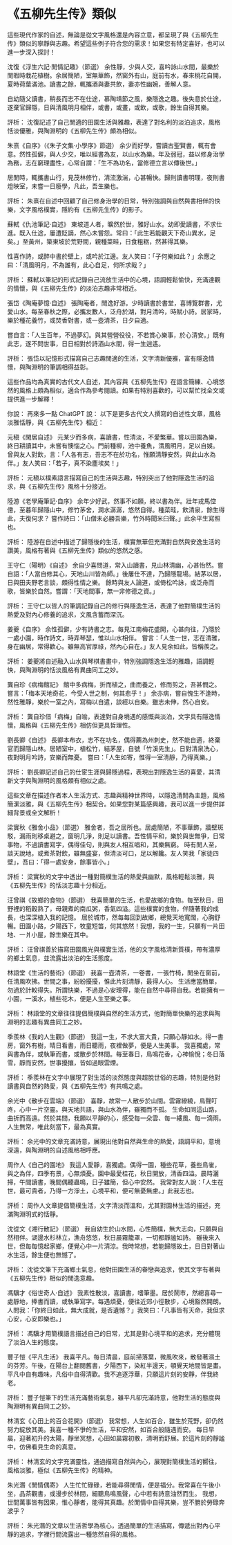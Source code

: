 《五柳先生传》類似
====

這些現代作家的自述，無論是從文字風格還是內容立意，都呈現了與《五柳先生传》類似的寧靜與志趣。希望這些例子符合您的需求！如果您有特定喜好，也可以進一步深入探討！


沈復《浮生六記·閒情記趣》（節選）
余性靜，少與人交，喜吟詠山水間，最樂於閒暇時栽花植樹。余居簡陋，室無華飾，然窗外有山，庭前有水，春來桃花自開，夏時荷葉滿池。讀書之餘，輒攜酒與妻共飲，妻亦性幽婉，善解人意。

自幼隨父讀書，稍長而志不在仕途，慕陶靖節之風，樂隱逸之趣。後失意於仕途，遂棄官歸隱，日與清風明月相伴，或書，或畫，或飲，或歌，餘生自得其樂。

評析：
沈復記述了自己閒適的田園生活與雅趣，表達了對名利的淡泊追求，風格恬淡優雅，與陶淵明的《五柳先生传》頗為相似。

朱熹《自序》（《朱子文集·小學序》節選）
余少而好學，嘗讀古聖賢書，輒有會意。然性孤僻，與人少交，唯以經書為友，以山水為樂。年及弱冠，益以修身治學為務，志在窮理盡性，心常自謂：「生不為功名，當修德立言以傳後世。」

居閒時，輒攜書山行，見茂林修竹，清流激湍，心甚暢快。歸則讀書明理，夜則書燈映室，未嘗一日廢學，凡此，吾生樂也。

評析：
朱熹在自述中回顧了自己修身治學的日常，特別強調與自然與書相伴的快樂，文字風格樸實，隱約有《五柳先生传》的影子。

蘇軾《仇池筆記·自述》
東坡道人者，曠然於世，雅好山水。幼即愛讀書，不求仕進。既入仕途，屢遭貶謫，然心未嘗怨。常曰：「此生若能觀天下奇山異水，足矣。」至黃州，築東坡於荒野間，親種菜畦，日食粗粝，然甚得其樂。

性喜作詩，或醉中書於壁上，或吟於江邊。友人笑曰：「子何樂如此？」余應之曰：「清風明月，不為誰有，此心自足，何所求哉？」

評析：
蘇軾以筆記的形式記錄自己流放生活中的心境，語調輕鬆愉快，充滿達觀的情懷，與《五柳先生传》的淡泊志趣非常相近。

張岱《陶庵夢憶·自述》
張陶庵者，閒逸好游。少時讀書於書堂，喜博覽群書，尤愛山水。每至春秋之際，必攜友數人，泛舟於湖，對月清吟，時賦小詩。居家時，樂於種花養竹，或焚香對書，或一壺清茶，日夕自適。

嘗自言：「人生百年，不過夢幻。與其營營役役，不若賞心樂事，於心清安。」既有此志，遂不問世事，日日相對於詩酒山水間，得一生逍遙。

評析：
張岱以記憶形式描寫自己志趣閒適的生活，文字清新優雅，富有隱逸情懷，與陶淵明的筆調相得益彰。

這些作品均為真實的古代文人自述，其內容與《五柳先生传》在語言簡練、心境悠然的風格上頗為相似，適合作為參考閱讀。如果有特別喜歡的，可以幫忙找全文或提供進一步解釋！

你說：
再來多一點
ChatGPT 說：
以下是更多古代文人撰寫的自述性文章，風格淡雅恬靜，與《五柳先生传》相近：

元稹《閑居自述》
元某少而多病，喜讀書，性清淡，不愛繁華。嘗以田園為樂，終日耕讀其中，未嘗有懊惱之心。門前種柳，池中養魚，清風明月，足以自娛。
曾與友人對飲，言：「人各有志，吾志不在於功名，惟願清靜安然，與此山水為伴。」友人笑曰：「若子，真不染塵埃矣！」

評析：
元稹以樸素語言描寫自己的生活與志趣，特別突出了他對隱逸生活的追求，與《五柳先生传》風格十分接近。

陸游《老學庵筆記·自序》
余年少好武，然事不如願，終以書為伴。壯年戎馬倥傯，至暮年歸隱山中，修竹茅舍，澗水潺潺，悠然自得。種菜畦，飲清泉，餘生得此，夫復何求？
嘗作詩曰：「山僧未必勝吾樂，竹外時聞米臼聲。」此余平生寫照也。

評析：
陸游在自述中描述了歸隱後的生活，樸實無華但充滿對自然與安逸生活的讚美，風格有著與《五柳先生传》類似的悠然之感。

王守仁（陽明）《自述》
余自少喜問道，常入山讀書，見山林清幽，心甚怡然。嘗自語：「人當自修其心，天地山川皆為師。」後屢仕不達，乃歸隱龍場。結茅以居，日與田夫野老言談，頗得性情之樂。
餘時與友人論道，或倚松吟詠，或泛舟而歌，皆樂於自然。嘗謂：「天地間事，無一非修德之資。」

評析：
王守仁以哲人的筆調記錄自己的修行與隱逸生活，表達了他對簡樸生活的熱愛及對內心修養的追求，文風含蓄而深沉。

姜夔《自序》
余性孤僻，少有詩書之志。每見江南梅花盛開，心甚向往，乃隱於一處小園，時作詩文，時弄琴瑟，惟以山水相伴。
嘗言：「人生一世，志在清雅，身在幽居，常得歡心。雖無高官厚祿，然內心自在。」友人見余如此，皆稱羨之。

評析：
姜夔將自述融入山水與琴棋書畫中，特別強調隱逸生活的雅趣，語調輕快，與陶淵明的恬淡風格有異曲同工之妙。

龔自珍《病梅館記》
館中多病梅，折而植之，曲而養之，修而剪之，吾甚憫之。嘗言：「梅本天地奇花，今受人世之制，何其悲乎！」
余亦病，嘗自愧生不逢時，然性雅靜，樂於一室之內，寫梅以自遣，談經以自樂。雖志未伸，然心自安。

評析：
龔自珍借「病梅」自喻，表達對自身境遇的感慨與淡泊，文字具有隱逸情懷，風格與《五柳先生传》相仿但更具哲理性。

劉長卿《自述》
長卿本布衣，志不在功名，偶得薦為州刺史，然不能自適，終棄官而歸隱山林。居陋室中，植松竹，結茅屋，自號「竹溪先生」。日對清泉洗心，夜對明月吟詩，安樂而無憂。
嘗曰：「人生如寄，惟得一室清靜，乃得真樂。」

評析：
劉長卿記述自己的仕宦生涯與歸隱過程，表現出對隱逸生活的喜愛，其清新文字與陶淵明的風格頗有相似之處。

這些文章在描述作者本人生活方式、志趣與精神世界時，以隱逸清閒為主題，風格簡潔淡雅，與《五柳先生传》相契合。如果您對某篇感興趣，我可以進一步提供詳細背景或全文解析！

梁實秋《雅舍小品》（節選）
雅舍者，吾之居所也。居處簡陋，不事華飾，牆壁斑駁，漏雨則移桌避之，窗明几淨，則足以讀書。吾性情平和，樂於與世無爭，日常事物，不過讀書寫字，偶得佳句，則與友人相互唱和，其樂無窮。
時有閒人至，談天說地，或煮茶對飲，雖無盛宴，但清淡可口，足以解饞。友人笑我「家徒四壁」，吾曰：「得一處安身，餘事皆小。」

評析：
梁實秋的文字中透出一種對簡樸生活的熱愛與幽默，風格輕鬆淡雅，與《五柳先生传》的恬淡志趣十分相近。

汪曾祺《故鄉的食物》（節選）
我喜簡單的生活，也愛故鄉的食物。每至秋日，田野裡的稻穀熟了，母親煮的南瓜粥，香氣四溢。這些樸實的食物，伴隨著我的成長，也深深植入我的記憶。
居於城市，然每每回到故鄉，總覺天地寬闊，心胸舒暢。田園小路，夕陽西下，牧童短笛，何其悠然！我想，我的一生，只願有一片田地、一爿小屋，餘生樂在其中。

評析：
汪曾祺善於描寫田園風光與樸實生活，他的文字風格清新質樸，帶有濃厚的鄉土氣息，並流露出淡泊的生活態度。

林語堂《生活的藝術》（節選）
我喜一壺清茶，一卷書，一張竹椅，閒坐在窗前，任清風吹拂。世間之事，紛紛擾擾，惟此片刻清靜，最得人心。
生活應當簡單，勿過於計較得失。所謂快樂，不過是心安理得，能在自然中尋得自我。若能擁有一小園，一溪水，植些花木，便是人生至樂之事。

評析：
林語堂的文章往往提倡簡樸與自然的生活方式，他對簡單快樂的追求與陶淵明的志趣有異曲同工之妙。

季羨林《我的人生觀》（節選）
我這一生，不求大富大貴，只願心靜如水。得一書房，窗外有樹，晴日看書，雨日聽雨，夜裡做夢，便是人生美事。
我喜獨處，常與書為伴，或執筆而書，或散步於林間。每至春日，鳥鳴花香，心神愉悅；冬日落雪，靜而安然，世事擾攘，皆如過眼雲煙。

評析：
季羨林在文字中展現了對生活的淡然態度與超脫世俗的志趣，特別是他對讀書與自然的熱愛，與《五柳先生传》有共鳴之處。

余光中《散步在雲端》（節選）
喜靜，故常一人散步於山間。雲霧繚繞，鳥聲叮咚，心中一片空靈。與天地共語，與山水為伴，雖獨而不孤。
生命如同這山路，曲折而高遠。然於其間，我願以平靜的心，感受每一朵雲、每一縷風、每一滴雨。人生無常，唯此刻當下，最為真實。

評析：
余光中的文章充滿詩意，展現出他對自然與生命的熱愛，語調平和，意境深遠，與陶淵明的自述風格相呼應。

周作人《自己的園地》
我這人愛靜，喜獨處。偶得一園，種些花草，養些鳥雀，與之為伴，四季有景，心無煩憂。園中最愛桂花，秋日開放，清香四溢。晨時灑掃，午間讀書，晚間偶聽蟲鳴，日子雖簡，但心中安然。
我常對友人說：「人生在世，最可貴者，乃得一方淨土，心境平和，便可無憂無慮。」此我志也。

評析：
周作人文章提倡簡樸生活，文字清淡而溫和，尤其對園林生活的描述，充滿陶淵明式的恬靜。

沈從文《湘行散記》（節選）
我自幼生於山水間，心性簡樸，無大志向，只願與自然相伴。湖邊水杉林立，漁舟悠悠，秋日晨霧籠罩，一切都靜謐如詩。
雖後來入世，但每每憶起家鄉，便覺心中一片清涼。我時常想，若能歸隱故土，日日對著山水生活，餘生便也無憾了。

評析：
沈從文筆下充滿鄉土氣息，他對田園生活的眷戀與追求，使其文字有著與《五柳先生传》相似的閒逸意趣。

馮驥才《俗世奇人·自述》
我素性散淡，喜讀書，嗜筆墨。居於鬧市，然總喜尋一處靜地，捧書而讀，或執筆寫字。每遇煩憂，便往近郊小徑散步，心境豁然開朗。
人問我：「你終日如此，無大成就，是否遺憾？」我笑曰：「凡事皆有天命，我但求心安，心安即樂也。」

評析：
馮驥才用簡樸語言描述自己的日常，尤其是對心境平和的追求，充分體現了淡泊人生的態度。

豐子愷《平凡生活》
我喜平凡。每日清晨，庭前掃落葉，微風吹來，散發著濕土的芬芳。午後，在陽台上翻閱舊書，夕陽西下，染紅半邊天，頓覺天地間皆是畫。
平凡中自有趣味，凡俗中自得清歡。我不追逐浮華，只願這片刻的安靜，伴我終老。

評析：
豐子愷筆下的生活充滿藝術氣息，雖平凡卻充滿詩意，他對生活的態度與陶淵明有異曲同工之妙。

林清玄《心田上的百合花開》（節選）
我常想，人生如百合，雖生於荒野，卻仍然努力綻放其美。我喜一種不爭的生活，平和安然，如百合般隨遇而安。
每日早晨，迎著初升的太陽，靜坐冥想，心田如晨霧初散，清明而舒展。於這片刻的靜謐中，仿佛看見生命的真意。

評析：
林清玄的文字充滿靈性，通過描寫自然與內心，展現對簡樸生活的嚮往，風格淡雅，極似《五柳先生传》的精神。

朱光潛《閒情偶寄》
人生忙忙碌碌，若能尋得閒情，便是福分。我常喜在午後小坐，品茶觀書，或漫步於林間，細聽鳥鳴風聲，心中若有詩意油然而生。
我想，世間萬事皆有因果，惟心靜者，能得其真趣。於閒情中自得其樂，豈不勝於勞碌奔波乎？

評析：
朱光潛的文章以生活哲學為核心，透過簡單的生活描寫，傳遞出對內心平靜的追求，字裡行間流露出一種悠然自得的風格。

